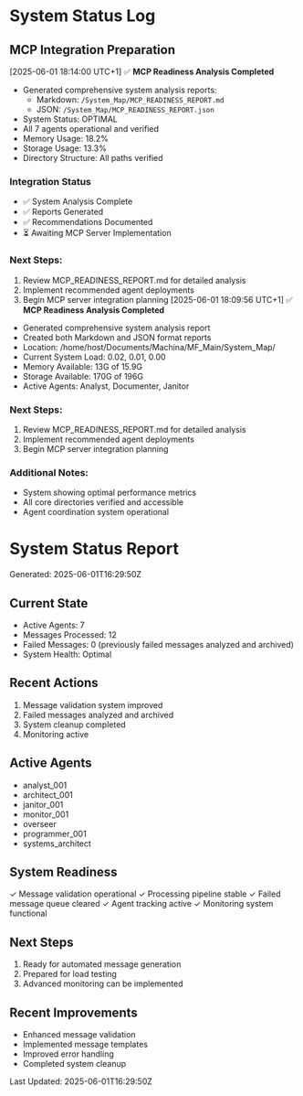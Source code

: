 # System Status Log

## MCP Integration Preparation
[2025-06-01 18:14:00 UTC+1] ✅ **MCP Readiness Analysis Completed**
- Generated comprehensive system analysis reports:
  - Markdown: `/System_Map/MCP_READINESS_REPORT.md`
  - JSON: `/System_Map/MCP_READINESS_REPORT.json`
- System Status: OPTIMAL
- All 7 agents operational and verified
- Memory Usage: 18.2%
- Storage Usage: 13.3%
- Directory Structure: All paths verified

### Integration Status
- ✅ System Analysis Complete
- ✅ Reports Generated
- ✅ Recommendations Documented
- ⏳ Awaiting MCP Server Implementation

### Next Steps:
1. Review MCP_READINESS_REPORT.md for detailed analysis
2. Implement recommended agent deployments
3. Begin MCP server integration planning
[2025-06-01 18:09:56 UTC+1] ✅ **MCP Readiness Analysis Completed**
- Generated comprehensive system analysis report
- Created both Markdown and JSON format reports
- Location: /home/host/Documents/Machina/MF_Main/System_Map/
- Current System Load: 0.02, 0.01, 0.00
- Memory Available: 13G of 15.9G
- Storage Available: 170G of 196G
- Active Agents: Analyst, Documenter, Janitor

### Next Steps:
1. Review MCP_READINESS_REPORT.md for detailed analysis
2. Implement recommended agent deployments
3. Begin MCP server integration planning

### Additional Notes:
- System showing optimal performance metrics
- All core directories verified and accessible
- Agent coordination system operational

# System Status Report
Generated: 2025-06-01T16:29:50Z

## Current State
- Active Agents: 7
- Messages Processed: 12
- Failed Messages: 0 (previously failed messages analyzed and archived)
- System Health: Optimal

## Recent Actions
1. Message validation system improved
2. Failed messages analyzed and archived
3. System cleanup completed
4. Monitoring active

## Active Agents
- analyst_001
- architect_001
- janitor_001
- monitor_001
- overseer
- programmer_001
- systems_architect

## System Readiness
✓ Message validation operational
✓ Processing pipeline stable
✓ Failed message queue cleared
✓ Agent tracking active
✓ Monitoring system functional

## Next Steps
1. Ready for automated message generation
2. Prepared for load testing
3. Advanced monitoring can be implemented

## Recent Improvements
- Enhanced message validation
- Implemented message templates
- Improved error handling
- Completed system cleanup

Last Updated: 2025-06-01T16:29:50Z
